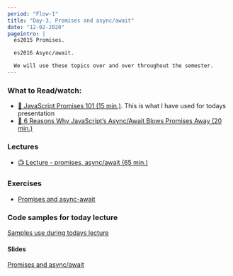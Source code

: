 ```yaml
---
period: "Flow-1"
title: "Day-3, Promises and async/await"
date: "12-02-2020"
pageintro: |
  es2015 Promises.

  es2016 Async/await.

  We will use these topics over and over throughout the semester.
---
```


### What to Read/watch:

<!--BEGIN readings ##-->

- [:book: JavaScript Promises 101 (15 min.)](https://bitsofco.de/javascript-promises-101/). This is what I have used for todays presentation
- [:book: 6 Reasons Why JavaScript’s Async/Await Blows Promises Away (20 min.)](https://hackernoon.com/6-reasons-why-javascripts-async-await-blows-promises-away-tutorial-c7ec10518dd9)
  <!--END readings ##-->

### Lectures

<!--BEGIN lectures ##-->

- [:tv: Lecture - promises, async/await (65 min.)](https://www.youtube.com/playlist?list=PLDbigcKhXkiUYJe8U-aaffR7p-wybKFHX)

<!--END lectures ##-->

### Exercises

<!--BEGIN exercises ##-->

- [Promises and async-await](https://docs.google.com/document/d/1jpqmitlHKeIcWzDdbe-jO281xFQiGywP3c2iKCDeffQ/edit?usp=sharing)

<!--END exercises ##-->

### Code samples for today lecture

[Samples use during todays lecture](https://github.com/fulsstackJS-Fall2018/Period-1/tree/master/code)

#### Slides

<!--BEGIN slides ##-->

[Promises and async/await](http://slides.mydemos.dk/promises/promises.html#1)

<!--END slides ##-->
